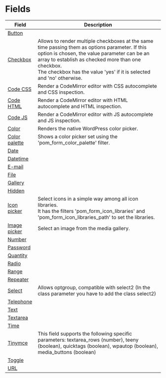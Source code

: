 # Fields

| Field                                    | Description                                                                                                                                                                                                                                                                      |
|------------------------------------------|----------------------------------------------------------------------------------------------------------------------------------------------------------------------------------------------------------------------------------------------------------------------------------|
| [Button](fields/button.md)               |                                                                                                                                                                                                                                                                                  |
| [Checkbox](fields/checkbox.md)           | Allows to render multiple checkboxes at the same time passing them as options parameter. If this option is chosen, the value parameter can be an array to establish as checked more than one checkbox.<br>The checkbox has the value 'yes' if it is selected and 'no' otherwise. |
| [Code CSS](fields/code-css.md)           | Render a CodeMirror editor with CSS autocomplete and CSS inspection.                                                                                                                                                                                                             |
| [Code HTML](fields/code-html.md)         | Render a CodeMirror editor with HTML autocomplete and HTML inspection.                                                                                                                                                                                                           |
| [Code JS](fields/code-js.md)             | Render a CodeMirror editor with JS autocomplete and JS inspection.                                                                                                                                                                                                               |                |                                                                                                                                                                                                                                                                                  |
| [Color](fields/color.md)                 | Renders the native WordPress color picker.                                                                                                                                                                                                                                       |
| [Color palette](fields/color-palette.md) | Shows a color picker set using the 'pom_form_color_palette' filter.                                                                                                                                                                                                              |
| [Date](fields/date.md)                   |                                                                                                                                                                                                                                                                                  |
| [Datetime](fields/datetime.md)           |                                                                                                                                                                                                                                                                                  |
| [E-mail](fields/email.md)                |                                                                                                                                                                                                                                                                                  |
| [File](fields/file.md)                   |                                                                                                                                                                                                                                                                                  |
| [Gallery](fields/gallery.md)             |                                                                                                                                                                                                                                                                                  |
| [Hidden](fields/hidden.md)               |                                                                                                                                                                                                                                                                                  |
| [Icon picker](fields/icon-picker.md)     | Select icons in a simple way among all icon libraries.<br/> It has the filters 'pom_form_icon_libraries' and 'pom_form_icon_libraries_path' to set the libraries.                                                                                                                |
| [Image picker](fields/image-picker.md)   | Select an image from the media gallery.                                                                                                                                                                                                                                          |
| [Number](fields/number.md)               |                                                                                                                                                                                                                                                                                  |
| [Password](fields/password.md)           |                                                                                                                                                                                                                                                                                  |
| [Quantity](fields/quantity.md)           |                                                                                                                                                                                                                                                                                  |
| [Radio](fields/radio.md)                 |                                                                                                                                                                                                                                                                                  |
| [Range](fields/range.md)                 |                                                                                                                                                                                                                                                                                  |
| [Repeater](fields/repeater.md)           |                                                                                                                                                                                                                                                                                  |
| [Select](fields/select.md)               | Allows optgroup, compatible with select2 (In the class parameter you have to add the class select2)                                                                                                                                                                              |
| [Telephone](fields/telephone.md)         |                                                                                                                                                                                                                                                                                  |
| [Text](fields/text.md)                   |                                                                                                                                                                                                                                                                                  |
| [Textarea](fields/textarea.md)           |                                                                                                                                                                                                                                                                                  |
| [Time](fields/time.md)                   |                                                                                                                                                                                                                                                                                  |
| [Tinymce](fields/tinymce.md)             | This field supports the following specific parameters: textarea_rows (number), teeny (boolean), quicktags (boolean), wpautop (boolean), media_buttons (boolean)                                                                                                                  |
| [Toggle](fields/toggle.md)               |                                                                                                                                                                                                                                                                                  |
| [URL](fields/url.md)                     |                                                                                                                                                                                                                                                                                  |
